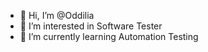 - 👋 Hi, I’m @Oddilia
- 👀 I’m interested in Software Tester
- 🌱 I’m currently learning Automation Testing

<!---
Oddilia/Oddilia is a ✨ special ✨ repository because its `README.md` (this file) appears on your GitHub profile.
You can click the Preview link to take a look at your changes.
--->

